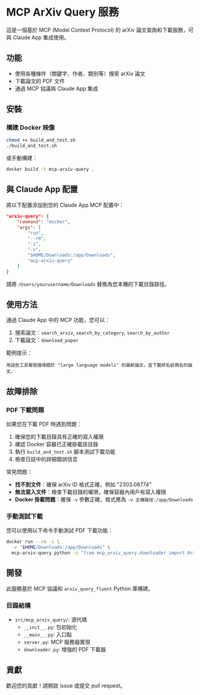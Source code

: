 # MCP ArXiv Query 服務

這是一個基於 MCP (Model Context Protocol) 的 arXiv 論文查詢和下載服務，可與 Claude App 集成使用。

## 功能

- 使用各種條件（關鍵字、作者、類別等）搜索 arXiv 論文
- 下載論文的 PDF 文件
- 通過 MCP 協議與 Claude App 集成

## 安裝

### 構建 Docker 映像

```bash
chmod +x build_and_test.sh
./build_and_test.sh
```

或手動構建：

```bash
docker build -t mcp-arxiv-query .
```

## 與 Claude App 配置

將以下配置添加到您的 Claude App MCP 配置中：

```json
"arxiv-query": {
    "command": "docker",
    "args": [
        "run",
        "--rm",
        "-i",
        "-v",
        "$HOME/Downloads:/app/Downloads",
        "mcp-arxiv-query"
    ]
}
```

請將 `/Users/yourusername/Downloads` 替換為您本機的下載目錄路徑。

## 使用方法

通過 Claude App 中的 MCP 功能，您可以：

1. 搜索論文：`search_arxiv`, `search_by_category`, `search_by_author`
2. 下載論文：`download_paper`

範例提示：
```
用這些工具幫我搜尋關於 "large language models" 的最新論文，並下載排名前兩名的論文。
```

## 故障排除

### PDF 下載問題

如果您在下載 PDF 時遇到問題：

1. 確保您的下載目錄具有正確的寫入權限
2. 確認 Docker 容器已正確掛載該目錄
3. 執行 `build_and_test.sh` 腳本測試下載功能
4. 檢查日誌中的詳細錯誤信息

常見問題：

- **找不到文件**：確保 arXiv ID 格式正確，例如 "2303.08774"
- **無法寫入文件**：檢查下載目錄的權限，確保容器內用戶有寫入權限
- **Docker 掛載問題**：確保 `-v` 參數正確，格式應為 `-v 主機路徑:/app/Downloads`

### 手動測試下載

您可以使用以下命令手動測試 PDF 下載功能：

```bash
docker run --rm -i \
  -v "$HOME/Downloads:/app/Downloads" \
  mcp-arxiv-query python -c "from mcp_arxiv_query.downloader import ArxivDownloader; downloader = ArxivDownloader('/app/Downloads'); result = downloader.download_paper('2303.08774'); print(result)"
```

## 開發

此服務基於 MCP 協議和 `arxiv_query_fluent` Python 庫構建。

### 目錄結構

- `src/mcp_arxiv_query/`: 源代碼
   - `__init__.py`: 包初始化
   - `__main__.py`: 入口點
   - `server.py`: MCP 服務器實現
   - `downloader.py`: 增強的 PDF 下載器

## 貢獻

歡迎您的貢獻！請開啟 issue 或提交 pull request。
